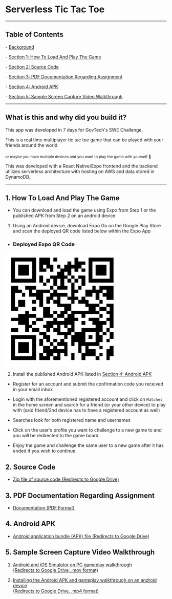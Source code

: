 # Serverless Tic Tac Toe

---

## Table of Contents

\- [Background](#What-is-this-and-why-did-you-build-it?)

\- [Section 1: How To Load And Play The Game](#1.-How-To-Load-And-Play-The-Game)

\- [Section 2: Source Code](#2.-Source-Code)

\- [Section 3: PDF Documentation Regarding Assignment](#3.-PDF-Documentation-Regarding-Assignment)

\- [Section 4: Android APK](#4.-Android-APK)

\- [Section 5: Sample Screen Capture Video Walkthrough](#5.-Sample-Screen-Capture-Video-Walkthrough)

---

## What is this and why did you build it?

This app was developed in 7 days for GovTech's SWE Challenge.

This is a real time multiplayer tic tac toe game that can be played with your friends around the world

<sub>or maybe you have multiple devices and you want to play the game with yourself 🤔</sub>

This was developed with a React Native/Expo frontend and the backend utilizes serverless architecture with hosting on AWS and data stored in DynamoDB.

---

## 1. How To Load And Play The Game

* You can download and load the game using Expo from Step 1 or the published APK from Step 2 on an android device  

1. Using an Android device, download Expo Go on the Google Play Store and scan the deployed QR code listed below within the Expo App

* ### Deployed Expo QR Code

![QR CODE](./assets/qrcode.jpg)

2. Install the published Android APK listed in [Section 4: Android APK](#4.-Android-APK)

* Register for an account and submit the confirmation code you received in your email inbox

* Login with the aforementioned registered account and click on `Matches` in the home screen and search for a friend (or your other device) to play with (said friend/2nd device has to have a registered account as well)

* Searches look for both registered name and usernames

* Click on the user's profile you want to challenge to a new game to and you will be redirected to the game board

* Enjoy the game and challenge the same user to a new game after it has ended if you wish to continue

## 2. Source Code

* [Zip file of source code (Redirects to Google Drive)](https://drive.google.com/file/d/1zYIXCZyeJpRgPekLQsvzRXV8091BSZm4/view?usp=sharing)

## 3. PDF Documentation Regarding Assignment

* [Documentation (PDF Format)](./assets/documentation.pdf)

## 4. Android APK

* [Android application bundle (APK) file (Redirects to Google Drive)](https://drive.google.com/file/d/1InKJklTQsUM30c63rcc0QigQ12ulHd23/view?usp=sharing)

## 5. Sample Screen Capture Video Walkthrough

1. [Android and iOS Simulator on PC gameplay walkthrough <br>(Redirects to Google Drive, .mov format)](https://drive.google.com/file/d/1kyzgvP8fZd9ge07aQjomm5NnE9HO7zHk/view?usp=sharing)

2. [Installing the Android APK and gameplay walkthrough on an android device <br/>(Redirects to Google Drive, .mp4 format)](https://drive.google.com/file/d/17hKMPsicUyYcYP_18fFQmT9eU1LwHD8B/view?usp=sharing)
